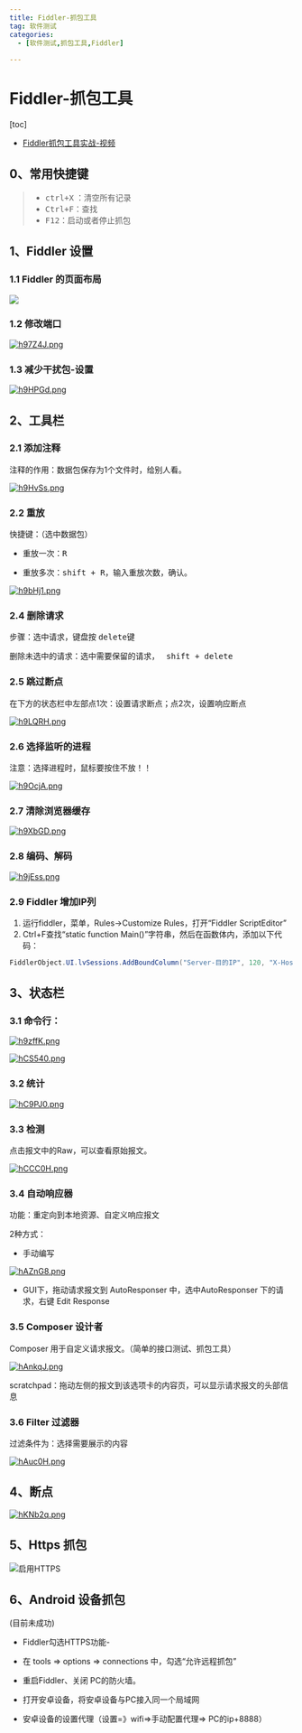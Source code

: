 ```yaml
---
title: Fiddler-抓包工具
tag: 软件测试
categories:
  - [软件测试,抓包工具,Fiddler]
  
---
```


# Fiddler-抓包工具

[toc]







-   [Fiddler抓包工具实战-视频](https://www.bilibili.com/video/BV1c4411c7zH?p=2)



## 0、常用快捷键



>   -   <kbd>ctrl+X</kbd> ：清空所有记录
>   -   <kbd>Ctrl+F</kbd>：查找
>   -   <kbd>F12</kbd>：启动或者停止抓包





## 1、Fiddler 设置



### 1.1 Fiddler 的页面布局

![](https://z3.ax1x.com/2021/08/23/h97y5Q.png)





### 1.2 修改端口

<a href="https://imgtu.com/i/h97Z4J"><img src="https://z3.ax1x.com/2021/08/23/h97Z4J.png" alt="h97Z4J.png" border="0" /></a>



### 1.3 减少干扰包-设置



<a href="https://imgtu.com/i/h9HPGd"><img src="https://z3.ax1x.com/2021/08/23/h9HPGd.png" alt="h9HPGd.png" border="0" /></a>





## 2、工具栏



### 2.1 添加注释

注释的作用：数据包保存为1个文件时，给别人看。

<a href="https://imgtu.com/i/h9HvSs"><img src="https://z3.ax1x.com/2021/08/23/h9HvSs.png" alt="h9HvSs.png" border="0" /></a>



### 2.2 重放

快捷键：（选中数据包）

-   重放一次：<kbd>R</kbd>

-   重放多次：<kbd>shift + R</kbd>，输入重放次数，确认。

<a href="https://imgtu.com/i/h9bHj1"><img src="https://z3.ax1x.com/2021/08/23/h9bHj1.png" alt="h9bHj1.png" border="0" /></a>





### 2.4 删除请求

步骤：选中请求，键盘按 <kbd>delete</kbd>键

删除未选中的请求：选中需要保留的请求， <kbd> shift + delete</kbd>





### 2.5 跳过断点

在下方的状态栏中左部点1次：设置请求断点；点2次，设置响应断点

<a href="https://imgtu.com/i/h9LQRH"><img src="https://z3.ax1x.com/2021/08/23/h9LQRH.png" alt="h9LQRH.png" border="0" /></a>





### 2.6 选择监听的进程

注意：选择进程时，鼠标要按住不放！！

<a href="https://imgtu.com/i/h9OcjA"><img src="https://z3.ax1x.com/2021/08/23/h9OcjA.png" alt="h9OcjA.png" border="0" /></a>



### 2.7 清除浏览器缓存

<a href="https://imgtu.com/i/h9XbGD"><img src="https://z3.ax1x.com/2021/08/23/h9XbGD.png" alt="h9XbGD.png" border="0" /></a>





### 2.8 编码、解码

<a href="https://imgtu.com/i/h9jEss"><img src="https://z3.ax1x.com/2021/08/23/h9jEss.png" alt="h9jEss.png" border="0" /></a>





### 2.9 Fiddler 增加IP列

1.  运行fiddler，菜单，Rules->Customize Rules，打开“Fiddler ScriptEditor”
2.  Ctrl+F查找“static function Main()”字符串，然后在函数体内，添加以下代码：

```c#
FiddlerObject.UI.lvSessions.AddBoundColumn("Server-目的IP", 120, "X-HostIP");
```





## 3、状态栏



### 3.1 命令行：

<a href="https://imgtu.com/i/h9zffK"><img src="https://z3.ax1x.com/2021/08/23/h9zffK.png" alt="h9zffK.png" border="0" /></a>



<a href="https://imgtu.com/i/hCS540"><img src="https://z3.ax1x.com/2021/08/23/hCS540.png" alt="hCS540.png" border="0" /></a>



### 3.2 统计

<a href="https://imgtu.com/i/hC9PJ0"><img src="https://z3.ax1x.com/2021/08/23/hC9PJ0.png" alt="hC9PJ0.png" border="0" /></a>



### 3.3 检测

点击报文中的Raw，可以查看原始报文。

<a href="https://imgtu.com/i/hCCC0H"><img src="https://z3.ax1x.com/2021/08/23/hCCC0H.png" alt="hCCC0H.png" border="0" /></a>







### 3.4 自动响应器

功能：重定向到本地资源、自定义响应报文



2种方式：

-   手动编写

<a href="https://imgtu.com/i/hAZnG8"><img src="https://z3.ax1x.com/2021/08/24/hAZnG8.png" alt="hAZnG8.png" border="0" /></a>

-   GUI下，拖动请求报文到 AutoResponser 中，选中AutoResponser 下的请求，右键 Edit Response







### 3.5 Composer 设计者

Composer 用于自定义请求报文。（简单的接口测试、抓包工具）

<a href="https://imgtu.com/i/hAnkqJ"><img src="https://z3.ax1x.com/2021/08/24/hAnkqJ.png" alt="hAnkqJ.png" border="0" /></a>

scratchpad：拖动左侧的报文到该选项卡的内容页，可以显示请求报文的头部信息





### 3.6 Filter 过滤器



过滤条件为：选择需要展示的内容

<a href="https://imgtu.com/i/hAuc0H"><img src="https://z3.ax1x.com/2021/08/24/hAuc0H.png" alt="hAuc0H.png" border="0" /></a>







## 4、断点

<a href="https://imgtu.com/i/hKNb2q"><img src="https://z3.ax1x.com/2021/08/27/hKNb2q.png" alt="hKNb2q.png" border="0" /></a>







## 5、Https 抓包



![启用HTTPS](https://z3.ax1x.com/2021/08/27/hKa4hj.png)











## 6、Android 设备抓包

(目前未成功)

-   Fiddler勾选HTTPS功能-

-   在 tools => options => connections 中，勾选“允许远程抓包”

-   重启Fiddler、关闭 PC的防火墙。

-   打开安卓设备，将安卓设备与PC接入同一个局域网

-   安卓设备的设置代理（设置=》wifi=>手动配置代理=> PC的ip+8888）

    

